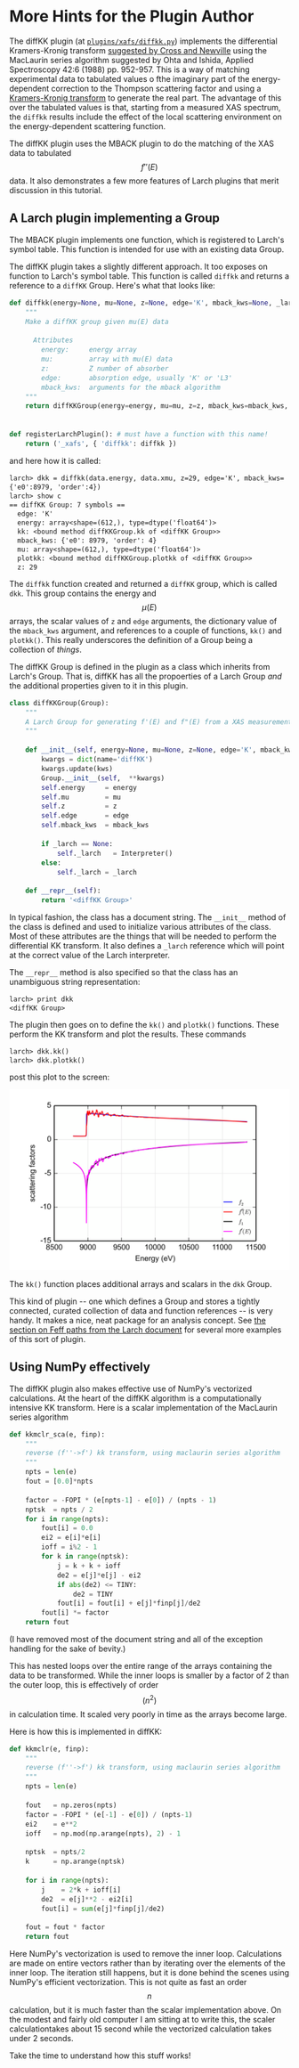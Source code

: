 # More Hints for the Plugin Author

The diffKK plugin (at
[`plugins/xafs/diffkk.py`](https://github.com/xraypy/xraylarch/blob/master/plugins/xafs/diffkk.py))
implements the differential Kramers-Kronig transform
[suggested by Cross and Newville](http://dx.doi.org/10.1103/PhysRevB.58.11215)
using the MacLaurin series algorithm suggested by Ohta and Ishida,
Applied Spectroscopy 42:6 (1988) pp. 952-957.  This is a way of
matching experimental data to tabulated values o fthe imaginary part
of the energy-dependent correction to the Thompson scattering factor
and using a
[Kramers-Kronig transform](https://en.wikipedia.org/wiki/Kramers%E2%80%93Kronig_relations)
to generate the real part.  The advantage of this over the tabulated
values is that, starting from a measured XAS spectrum, the `diffkk`
results include the effect of the local scattering environment on the
energy-dependent scattering function.

The diffKK plugin uses  the MBACK plugin to do the matching of the
XAS data to tabulated $$f''(E)$$ data.  It also demonstrates a few
more features of Larch plugins that merit discussion in this tutorial.

## A Larch plugin implementing a Group

The MBACK plugin implements one function, which is registered to
Larch's symbol table.  This function is intended for use with an
existing data Group.

The diffKK plugin takes a slightly different approach.  It too
exposes on function to Larch's symbol table.  This function is called
`diffkk` and returns a reference to a `diffKK` Group.  Here's what
that looks like:

```python
def diffkk(energy=None, mu=None, z=None, edge='K', mback_kws=None, _larch=None, **kws):
    """
    Make a diffKK group given mu(E) data

      Attributes
        energy:     energy array
        mu:         array with mu(E) data
        z:          Z number of absorber
        edge:       absorption edge, usually 'K' or 'L3'
        mback_kws:  arguments for the mback algorithm
    """
    return diffKKGroup(energy=energy, mu=mu, z=z, mback_kws=mback_kws, _larch=_larch)
    
    
def registerLarchPlugin(): # must have a function with this name!
    return ('_xafs', { 'diffkk': diffkk })
```

and here how it is called:

```
larch> dkk = diffkk(data.energy, data.xmu, z=29, edge='K', mback_kws={'e0':8979, 'order':4})
larch> show c
== diffKK Group: 7 symbols ==
  edge: 'K'
  energy: array<shape=(612,), type=dtype('float64')>
  kk: <bound method diffKKGroup.kk of <diffKK Group>>
  mback_kws: {'e0': 8979, 'order': 4}
  mu: array<shape=(612,), type=dtype('float64')>
  plotkk: <bound method diffKKGroup.plotkk of <diffKK Group>>
  z: 29
```

The `diffkk` function created and returned a `diffKK` group, which is
called `dkk`.  This group contains the energy and $$\mu(E)$$ arrays,
the scalar values of `z` and `edge` arguments, the dictionary value of
the `mback_kws` argument, and references to a couple of functions,
`kk()` and `plotkk()`.  This really underscores the definition of a
Group being a collection of *things*.

The diffKK Group is defined in the plugin as a class which inherits
from Larch's Group.  That is, diffKK has all the propoerties of a
Larch Group *and* the additional properties given to it in this
plugin.

```python
class diffKKGroup(Group):
    """
    A Larch Group for generating f'(E) and f"(E) from a XAS measurement of mu(E).
    """

    def __init__(self, energy=None, mu=None, z=None, edge='K', mback_kws=None, _larch=None, **kws):
        kwargs = dict(name='diffKK')
        kwargs.update(kws)
        Group.__init__(self,  **kwargs)
        self.energy     = energy
        self.mu         = mu
        self.z          = z
        self.edge       = edge
        self.mback_kws  = mback_kws

        if _larch == None:
            self._larch   = Interpreter()
        else:
            self._larch = _larch

    def __repr__(self):
        return '<diffKK Group>'
```

In typical fashion, the class has a document string.  The `__init__`
method of the class is defined and used to initialize various
attributes of the class.  Most of these attributes are the things that
will be needed to perform the differential KK transform.  It also
defines a `_larch` reference which will point at the correct value of
the Larch interpreter.

The `__repr__` method is also specified so that the class has an
unambiguous string representation:

```
larch> print dkk
<diffKK Group>
```

The plugin then goes on to define the `kk()` and `plotkk()`
functions.  These perform the KK transform and plot the results.
These commands

```
larch> dkk.kk()
larch> dkk.plotkk()
```

post this plot to the screen:

![diffKK analysis of copper foil](diffkk_copper.png)

The `kk()` function places additional arrays and scalars in the `dkk`
Group.

This kind of plugin -- one which defines a Group and stores a tightly
connected, curated collection of data and function references -- is
very handy.  It makes a nice, neat package for an analysis concept.
See
[the section on Feff paths from the Larch document](http://xraypy.github.io/xraylarch/xafs/feffpaths.html)
for several more examples of this sort of plugin.

## Using NumPy effectively

The diffKK plugin also makes effective use of NumPy's vectorized
calculations.  At the heart of the diffKK algorithm is a
computationally intensive KK transform.  Here is a scalar
implementation of the MacLaurin series algorithm

```python
def kkmclr_sca(e, finp):
    """
    reverse (f''->f') kk transform, using maclaurin series algorithm
    """
    npts = len(e)
    fout = [0.0]*npts

    factor = -FOPI * (e[npts-1] - e[0]) / (npts - 1)
    nptsk  = npts / 2
    for i in range(npts):
        fout[i] = 0.0
        ei2 = e[i]*e[i]
        ioff = i%2 - 1
        for k in range(nptsk):
            j = k + k + ioff
            de2 = e[j]*e[j] - ei2
            if abs(de2) <= TINY:
                de2 = TINY
            fout[i] = fout[i] + e[j]*finp[j]/de2
        fout[i] *= factor
    return fout
```

(I have removed most of the document string and all of the exception
handling for the sake of bevity.)

This has nested loops over the entire range of the arrays containing
the data to be transformed.  While the inner loops is smaller by a
factor of 2 than the outer loop, this is effectively of order
$$(n^2)$$ in calculation time.  It scaled very poorly in time as the
arrays become large.

Here is how this is implemented in diffKK:

```python
def kkmclr(e, finp):
    """
    reverse (f''->f') kk transform, using maclaurin series algorithm
    """
    npts = len(e)

    fout   = np.zeros(npts)
    factor = -FOPI * (e[-1] - e[0]) / (npts-1)
    ei2    = e**2
    ioff   = np.mod(np.arange(npts), 2) - 1

    nptsk  = npts/2
    k      = np.arange(nptsk)

    for i in range(npts):
        j    = 2*k + ioff[i]
        de2  = e[j]**2 - ei2[i]
        fout[i] = sum(e[j]*finp[j]/de2)

    fout = fout * factor
    return fout
```

Here NumPy's vectorization is used to remove the inner loop.
Calculations are made on entire vectors rather than by iterating over
the elements of the inner loop.  The iteration still happens, but it
is done behind the scenes using NumPy's efficient vectorization.  This
is not quite as fast an order $$n$$ calculation, but it is much faster
than the scalar implementation above.  On the modest and fairly old
computer I am sitting at to write this, the scaler calculationtakes
about 15 second while the vectorized calculation takes under 2
seconds.

Take the time to understand how this stuff works!
